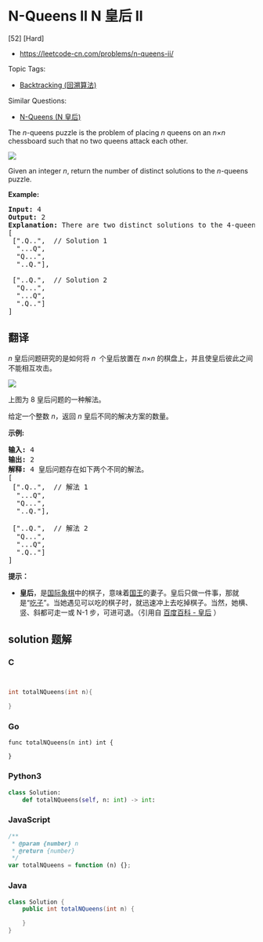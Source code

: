 # N-Queens II N 皇后 II

[52] [Hard]

- https://leetcode-cn.com/problems/n-queens-ii/

Topic Tags:

- [Backtracking (回溯算法)](https://leetcode-cn.com/tag/backtracking/)

Similar Questions:

- [N-Queens (N 皇后)](https://leetcode-cn.com/problems/n-queens/)

The _n_\-queens puzzle is the problem of placing _n_ queens on an *n*×*n* chessboard such that no two queens attack each other.

![](https://assets.leetcode.com/uploads/2018/10/12/8-queens.png)

Given an integer *n*, return the number of distinct solutions to the *n*\-queens puzzle.

**Example:**

<pre><strong>Input:</strong> 4
<strong>Output:</strong> 2
<strong>Explanation:</strong> There are two distinct solutions to the 4-queens puzzle as shown below.
[
&nbsp;[".Q..", &nbsp;// Solution 1
&nbsp; "...Q",
&nbsp; "Q...",
&nbsp; "..Q."],

&nbsp;["..Q.", &nbsp;// Solution 2
&nbsp; "Q...",
&nbsp; "...Q",
&nbsp; ".Q.."]
]
</pre>

## 翻译

_n_ 皇后问题研究的是如何将 *n*  个皇后放置在 *n*×*n* 的棋盘上，并且使皇后彼此之间不能相互攻击。

![](https://assets.leetcode-cn.com/aliyun-lc-upload/uploads/2018/10/12/8-queens.png)

上图为 8 皇后问题的一种解法。

给定一个整数 _n_，返回 _n_ 皇后不同的解决方案的数量。

**示例:**

<pre><strong>输入:</strong> 4
<strong>输出:</strong> 2
<strong>解释:</strong> 4 皇后问题存在如下两个不同的解法。
[
&nbsp;[".Q..", &nbsp;// 解法 1
&nbsp; "...Q",
&nbsp; "Q...",
&nbsp; "..Q."],

&nbsp;["..Q.", &nbsp;// 解法 2
&nbsp; "Q...",
&nbsp; "...Q",
&nbsp; ".Q.."]
]
</pre>

**提示：**

- **皇后**，是[国际象棋](https://baike.baidu.com/item/%E5%9B%BD%E9%99%85%E8%B1%A1%E6%A3%8B)中的棋子，意味着[国王](https://baike.baidu.com/item/%E5%9B%BD%E7%8E%8B)的妻子。皇后只做一件事，那就是“[吃子](https://baike.baidu.com/item/%E5%90%83%E5%AD%90)”。当她遇见可以吃的棋子时，就迅速冲上去吃掉棋子。当然，她横、竖、斜都可走一或 N-1 步，可进可退。（引用自 [百度百科 - 皇后](https://baike.baidu.com/item/%E7%9A%87%E5%90%8E/15860305?fr=aladdin) ）

## solution 题解

### C

```c


int totalNQueens(int n){

}


```

### Go

```golang
func totalNQueens(n int) int {

}
```

### Python3

```python
class Solution:
    def totalNQueens(self, n: int) -> int:
```

### JavaScript

```javascript
/**
 * @param {number} n
 * @return {number}
 */
var totalNQueens = function (n) {};
```

### Java

```java
class Solution {
    public int totalNQueens(int n) {

    }
}
```
